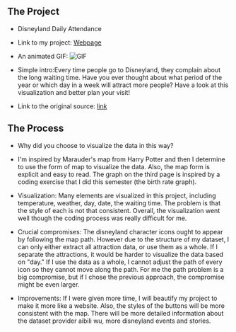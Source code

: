 ## The Project
- Disneyland Daily Attendance
- Link to my project: [Webpage](https://lindaaali.github.io/CDV-Linda/projects/placeholder/disneyland%20project/index.html)

- An animated GIF: 
![GIF](https://github.com/LindaaaLi/CDV-Linda/blob/main/projects/placeholder/disneyland%20project/map.GIF)


- Simple intro:Every time people go to Disneyland, they complain about the long waiting time. Have you ever thought about what period of the year or which day in a week will attract more people? Have a look at this visualization and better plan your visit!

- Link to the original source: [link](https://zhuanlan.zhihu.com/p/96704334)

## The Process

- Why did you choose to visualize the data in this way?
- I'm inspired by Marauder's map from Harry Potter and then I determine to use the form of map to visualize the data. Also, the map form is explicit and easy to read. The graph on the third page is inspired by a coding exercise that I did this semester (the birth rate graph). 

- Visualization: Many elements are visualized in this project, including temperature, weather, day, date, the waiting time. The problem is that the style of each is not that consistent. Overall, the visualization went well though the coding process was really difficult for me.

- Crucial compromises: The disneyland character icons ought to appear by following the map path. However due to the structure of my dataset, I can only either extract all attraction data, or use them as a whole. If I separate the attractions, it would be harder to visualize the data based on "day." If I use the data as a whole, I cannot adjust the path of every icon so they cannot move along the path. For me the path problem is a big compromise, but if I chose the previous approach, the compromise might be even larger. 

- Improvements: If I were given more time, I will beautify my project to make it more like a website. Also, the styles of the buttons will be more consistent with the map. There will be more detailed information about the dataset provider aibili wu, more disneyland events and stories. 
